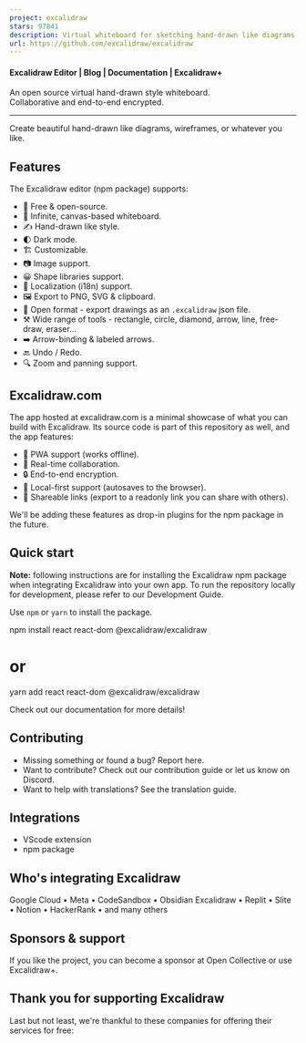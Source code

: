 ```yaml
---
project: excalidraw
stars: 97841
description: Virtual whiteboard for sketching hand-drawn like diagrams
url: https://github.com/excalidraw/excalidraw
---
```


#### Excalidraw Editor | Blog | Documentation | Excalidraw+

An open source virtual hand-drawn style whiteboard.  
Collaborative and end-to-end encrypted.  
  

---------------------------------------------------------------------------------------------------

  

Create beautiful hand-drawn like diagrams, wireframes, or whatever you like.

Features
--------

The Excalidraw editor (npm package) supports:

-   💯 Free & open-source.
-   🎨 Infinite, canvas-based whiteboard.
-   ✍️ Hand-drawn like style.
-   🌓 Dark mode.
-   🏗️ Customizable.
-   📷 Image support.
-   😀 Shape libraries support.
-   👅 Localization (i18n) support.
-   🖼️ Export to PNG, SVG & clipboard.
-   💾 Open format - export drawings as an `.excalidraw` json file.
-   ⚒️ Wide range of tools - rectangle, circle, diamond, arrow, line, free-draw, eraser...
-   ➡️ Arrow-binding & labeled arrows.
-   🔙 Undo / Redo.
-   🔍 Zoom and panning support.

Excalidraw.com
--------------

The app hosted at excalidraw.com is a minimal showcase of what you can build with Excalidraw. Its source code is part of this repository as well, and the app features:

-   📡 PWA support (works offline).
-   🤼 Real-time collaboration.
-   🔒 End-to-end encryption.
-   💾 Local-first support (autosaves to the browser).
-   🔗 Shareable links (export to a readonly link you can share with others).

We'll be adding these features as drop-in plugins for the npm package in the future.

Quick start
-----------

**Note:** following instructions are for installing the Excalidraw npm package when integrating Excalidraw into your own app. To run the repository locally for development, please refer to our Development Guide.

Use `npm` or `yarn` to install the package.

npm install react react-dom @excalidraw/excalidraw
# or
yarn add react react-dom @excalidraw/excalidraw

Check out our documentation for more details!

Contributing
------------

-   Missing something or found a bug? Report here.
-   Want to contribute? Check out our contribution guide or let us know on Discord.
-   Want to help with translations? See the translation guide.

Integrations
------------

-   VScode extension
-   npm package

Who's integrating Excalidraw
----------------------------

Google Cloud • Meta • CodeSandbox • Obsidian Excalidraw • Replit • Slite • Notion • HackerRank • and many others

Sponsors & support
------------------

If you like the project, you can become a sponsor at Open Collective or use Excalidraw+.

Thank you for supporting Excalidraw
-----------------------------------

Last but not least, we're thankful to these companies for offering their services for free:
